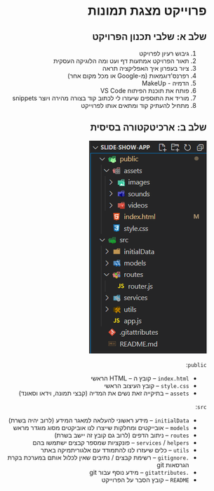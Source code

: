 <div dir="rtl" style="text-align: right;">

# פרוייקט מצגת תמונות

## שלב א: שלבי תכנון הפרויקט

1. גיבוש רעיון לפרויקט
2. תאור הפרויקט אמתעות דף ועט ומה הלוגיקה העסקית
3. ציור בעפרון איך האפליקציה תראה
4. רפרנס'דוגמאות (מ-Google או מכל מקום אחר)
5. הדמיה - MakeUp
6. פותח את תוכנת הפיתוח VS Code
7. מוריד את התוספים שיעזרו לי לכתוב קוד בצורה מהירה ויוצר snippets
8. מתחיל להעתיק קוד ומתאים אותו לפרוייקט

## שלב ב: ארכיטקטורה בסיסית

![](media/architecture.png)

`public`:

* `index.html` – קובץ ה – HTML הראשי
* `style.css` – קובץ העיצוב הראשי
* `assets` – בתיקייה זאת נשים את המדיה (קבצי תמונה, וידאו וסאונד)

`src`:

* `initialData` – מידע ראשוני להעלאה למאגר המידע (לרוב יהיה בשרת)
* `models` – אובייקטים ומחלקות שייצרו לנו אוביקטים מסוג מוגדר מראש
* `routes` – ניתוב הדפים (לרוב גם קובץ זה יישב בשרת)
* `services` / `helpers` – פונקציות שמספר קבצים ישתמשו בהם
* `utils` – כלים שיעזרו לנו להתמודד עם אלגוריתמיקה באתר
* `.gitignore` – רשימת קבצים / נתיבים שאין לכלול אותם במערכת בקרת הגרסאות git
* `.gitattributes` – מידע נוסף עבור git
* `README` – קובץ הסבר על הפרוייקט

